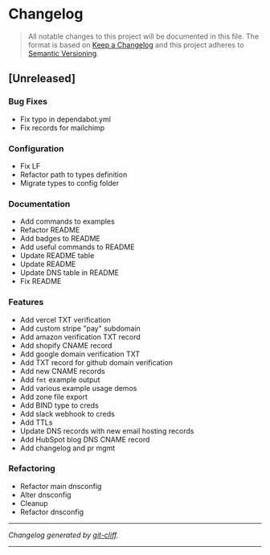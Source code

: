 # Changelog

> All notable changes to this project will be documented in this file. The format is based on
[Keep a Changelog](http://keepachangelog.com/) and this project adheres to
[Semantic Versioning](http://semver.org/).

## [Unreleased]

### Bug Fixes

- Fix typo in dependabot.yml
- Fix records for mailchimp

### Configuration

- Fix LF
- Refactor path to types definition
- Migrate types to config folder

### Documentation

- Add commands to examples
- Refactor README
- Add badges to README
- Add useful commands to README
- Update README table
- Update README
- Update DNS table in README
- Fix README

### Features

- Add vercel TXT verification
- Add custom stripe "pay" subdomain
- Add amazon verification TXT record
- Add shopify CNAME record
- Add google domain verification TXT
- Add TXT record for github domain verification
- Add new CNAME records
- Add `fmt` example output
- Add various example usage demos
- Add zone file export
- Add BIND type to creds
- Add slack webhook to creds
- Add TTLs
- Update DNS records with new email hosting records
- Add HubSpot blog DNS CNAME record
- Add changelog and pr mgmt

### Refactoring

- Refactor main dnsconfig
- Alter dnsconfig
- Cleanup
- Refactor dnsconfig

***
*Changelog generated by [git-cliff](https://github.com/orhun/git-cliff).*
***
